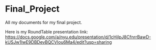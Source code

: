 # Final_Project
All my documents for my final project.

Here is my RoundTable presentation link:
https://docs.google.com/a/nyu.edu/presentation/d/1cHiIpJ8CfnrrBawD-kUSJw1IwE9DBDevBQCVIou6Ma4/edit?usp=sharing
